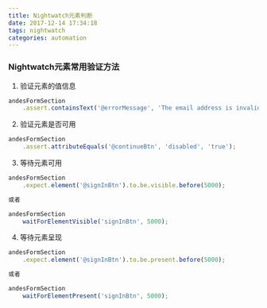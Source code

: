 ```yaml
---
title: Nightwatch元素判断
date: 2017-12-14 17:34:18
tags: nightwatch
categories: automation
---
```


### Nightwatch元素常用验证方法
1. 验证元素的值信息
```javascript
andesFormSection
    .assert.containsText('@errorMessage', 'The email address is invalid.')
```

2. 验证元素是否可用
```javascript
andesFormSection
    .assert.attributeEquals('@continueBtn', 'disabled', 'true');
```

3. 等待元素可用
```javascript
andesFormSection
    .expect.element('@signInBtn').to.be.visible.before(5000);

或者

andesFormSection
    waitForElementVisible('signInBtn', 5000);
```

4. 等待元素呈现
```javascript
andesFormSection
    .expect.element('@signInBtn').to.be.present.before(5000);

或者

andesFormSection
    waitForElementPresent('signInBtn', 5000);
```
